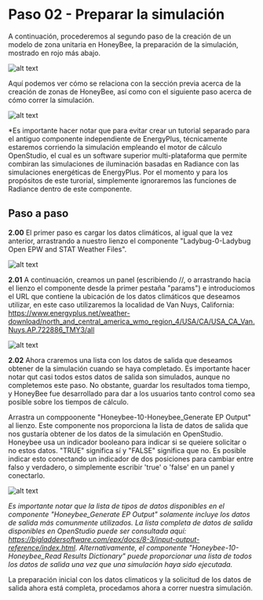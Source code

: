 Paso 02 - Preparar la simulación
=========================================

A continuación, procederemos al segundo paso de la creación de un modelo de zona unitaria en HoneyBee, la preparación de la simulación, mostrado en rojo más abajo.

![alt text](https://user-images.githubusercontent.com/44324576/51675610-751eee80-1fd4-11e9-8349-1eb30ab5cc8a.png)

Aquí podemos ver cómo se relaciona con la sección previa acerca de la creación de zonas de HoneyBee, así como con el siguiente paso acerca de cómo correr la simulación.

![alt text](https://user-images.githubusercontent.com/44324576/49234839-1afd1500-f3f9-11e8-8e09-13b003d2fe75.png)

*Es importante hacer notar que para evitar crear un tutorial separado para el antiguo componente independiente de EnergyPlus, técnicamente estaremos corriendo la simulación empleando el motor de cálculo OpenStudio, el cual es un software superior multi-plataforma que permite combiran las simulaciones de iluminación basadas en Radiance con las simulaciones energéticas de EnergyPlus. Por el momento y para los propósitos de este turorial, simplemente ignoraremos las funciones de Radiance dentro de este componente.

Paso a paso
-----------

**2.00** El primer paso es cargar los datos climáticos, al igual que la vez anterior, arrastrando a nuestro lienzo el componente "Ladybug-0-Ladybug Open EPW and STAT Weather Files".

![alt text](https://user-images.githubusercontent.com/44324576/49236199-e8085080-f3fb-11e8-80c3-c862a69887b2.jpg)

**2.01** A continuación, creamos un panel (escribiendo //, o arrastrando hacia el lienzo el componente desde la primer pestaña "params") e introduciomos el URL que contiene la ubicación de los datos climáticos que deseamos utilizar, en este caso utilizaremos la localidad de Van Nuys, California:
https://www.energyplus.net/weather-download/north_and_central_america_wmo_region_4/USA/CA/USA_CA_Van.Nuys.AP.722886_TMY3/all

![alt text](https://user-images.githubusercontent.com/44324576/49236206-eb9bd780-f3fb-11e8-8092-fd86ed3d5049.jpg)

**2.02** Ahora craremos una lista con los datos de salida que deseamos obtener de la simulación cuando se haya completado. Es importante hacer notar qut casi todos estos datos de salida son simulados, aunque no completemos este paso. No obstante, guardar los resultados toma tiempo, y HoneyBee fue desarrollado para dar a los usuarios tanto control como sea posible sobre los tiempos de cálculo.

Arrastra un comppoonente "Honeybee-10-Honeybee_Generate EP Output" al lienzo. Este componente nos proporciona la lista de datos de salida que nos gustaría obtener de los datos de la simulación en OpenStudio. Honeybee usa un indicador booleano para indicar si se queiere solicitar o no estos datos. "TRUE" significa sí y "FALSE" significa que no. Es posible indicar esto conectando un indicador de dos posiciones para cambiar entre falso y verdadero, o simplemente escribir 'true' o 'false' en un panel y conectarlo.

![alt text](https://user-images.githubusercontent.com/44324576/49236209-eccd0480-f3fb-11e8-80e0-461e95f5b30f.jpg)

*Es importante notar que la lista de tipos de datos disponibles en el componente "Honeybee_Generate EP Output" solamente incluye los datos de salida más comunmente utilizados. La lista completa de datos de salida disponibles en OpenStudio puede ser consultada aquí: https://bigladdersoftware.com/epx/docs/8-3/input-output-reference/index.html. Alternativamente, el componente "Honeybee-10-Honeybee_Read Results Dictionary" puede proporcionar una lista de todos los datos de salida una vez que una simulación haya sido ejecutada.*

La preparación inicial con los datos climaticos y la solicitud de los datos de salida ahora está completa, procedamos ahora a correr nuestra simulación.
